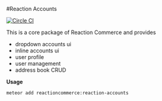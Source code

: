 #Reaction Accounts

[![Circle CI](https://circleci.com/gh/reactioncommerce/reaction-accounts.svg?style=svg)](https://circleci.com/gh/reactioncommerce/reaction-accounts)

This is a core package of Reaction Commerce and provides
- dropdown accounts ui
- inline accounts ui
- user profile
- user management
- address book CRUD

**Usage**

```bash
meteor add reactioncommerce:reaction-accounts
```
